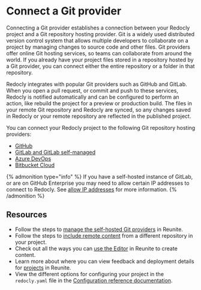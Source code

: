 # Connect a Git provider

Connecting a Git provider establishes a connection between your Redocly project and a Git repository hosting provider.
Git is a widely used distributed version control system that allows multiple developers to collaborate on a project by managing changes to source code and other files.
Git providers offer online Git hosting services, so teams can collaborate from around the world.
If you already have your project files stored in a repository hosted by a Git provider, you can connect either the entire repository or a folder in that repository.

Redocly integrates with popular Git providers such as GitHub and GitLab.
When you open a pull request, or commit and push to these services, Redocly is notified automatically and can be configured to perform an action, like rebuild the project for a preview or production build.
The files in your remote Git repository and Redocly are synced, so any changes saved in Redocly or your remote repository are reflected in the published project.

You can connect your Redocly project to the following Git repository hosting providers:

- [GitHub](github.md)
- [GitLab and GitLab self-managed](gitlab.md)
- [Azure DevOps](azure-devops.md)
- [Bitbucket Cloud](bitbucket-cloud.md)

{% admonition type="info" %}
If you have a self-hosted instance of GitLab, or are on GitHub Enterprise you may need to allow certain IP addresses to connect to Redocly. See [allow IP addresses](../../../how-to/allow-ip-addresses.md) for more information.
{% /admonition %}

## Resources

- Follow the steps to [manage the self-hosted Git providers](./manage-self-hosted.md) in Reunite.
- Follow the steps to [include remote content](../remote-content/index.md) from a different repository in your project.
- Check out all the ways you can [use the Editor](../use-editor.md) in Reunite to create content.
- Learn more about where you can view feedback and deployment details for [projects](../projects.md) in Reunite.
- View the different options for configuring your project in the `redocly.yaml` file in the [Configuration reference documentation](../../../config/index.md).
